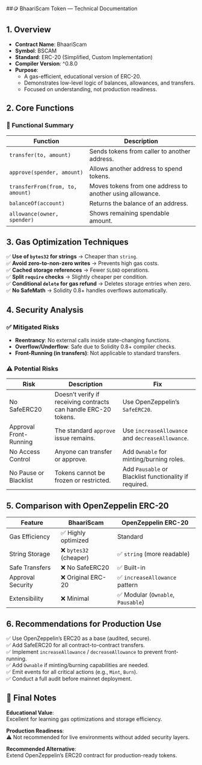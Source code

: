 ##🪙 BhaariScam Token — Technical Documentation

## 1. Overview

- **Contract Name**: BhaariScam  
- **Symbol**: BSCAM  
- **Standard**: ERC-20 (Simplified, Custom Implementation)  
- **Compiler Version**: ^0.8.0  
- **Purpose**:
  - A gas-efficient, educational version of ERC-20.
  - Demonstrates low-level logic of balances, allowances, and transfers.
  - Focused on understanding, not production readiness.

## 2. Core Functions

### 🔧 Functional Summary

| Function | Description |
|--------|-------------|
| `transfer(to, amount)` | Sends tokens from caller to another address. |
| `approve(spender, amount)` | Allows another address to spend tokens. |
| `transferFrom(from, to, amount)` | Moves tokens from one address to another using allowance. |
| `balanceOf(account)` | Returns the balance of an address. |
| `allowance(owner, spender)` | Shows remaining spendable amount. |

## 3. Gas Optimization Techniques

✅ **Use of `bytes32` for strings** → Cheaper than `string`.  
✅ **Avoid zero-to-non-zero writes** → Prevents high gas costs.  
✅ **Cached storage references** → Fewer `SLOAD` operations.  
✅ **Split `require` checks** → Slightly cheaper per condition.  
✅ **Conditional `delete` for gas refund** → Deletes storage entries when zero.  
✅ **No SafeMath** → Solidity 0.8+ handles overflows automatically.

## 4. Security Analysis

### ✅ Mitigated Risks

- **Reentrancy**: No external calls inside state-changing functions.  
- **Overflow/Underflow**: Safe due to Solidity 0.8+ compiler checks.  
- **Front-Running (in transfers)**: Not applicable to standard transfers.

### ⚠ Potential Risks

| Risk | Description | Fix |
|------|-------------|-----|
| No SafeERC20 | Doesn’t verify if receiving contracts can handle ERC-20 tokens. | Use OpenZeppelin’s `SafeERC20`. |
| Approval Front-Running | The standard `approve` issue remains. | Use `increaseAllowance` and `decreaseAllowance`. |
| No Access Control | Anyone can transfer or approve. | Add `Ownable` for minting/burning roles. |
| No Pause or Blacklist | Tokens cannot be frozen or restricted. | Add `Pausable` or Blacklist functionality if required. |

## 5. Comparison with OpenZeppelin ERC-20

| Feature | BhaariScam | OpenZeppelin ERC-20 |
|--------|------------|----------------------|
| Gas Efficiency | ✅ Highly optimized | Standard |
| String Storage | ❌ `bytes32` (cheaper) | ✅ `string` (more readable) |
| Safe Transfers | ❌ No SafeERC20 | ✅ Built-in |
| Approval Security | ❌ Original ERC-20 | ✅ `increaseAllowance` pattern |
| Extensibility | ❌ Minimal | ✅ Modular (`Ownable`, `Pausable`) |

## 6. Recommendations for Production Use

✅ Use OpenZeppelin’s ERC20 as a base (audited, secure).  
✅ Add SafeERC20 for all contract-to-contract transfers.  
✅ Implement `increaseAllowance` / `decreaseAllowance` to prevent front-running.  
✅ Add `Ownable` if minting/burning capabilities are needed.  
✅ Emit events for all critical actions (e.g., `Mint`, `Burn`).  
✅ Conduct a full audit before mainnet deployment.

## 🧠 Final Notes

**Educational Value**:  
Excellent for learning gas optimizations and storage efficiency.  

**Production Readiness**:  
⚠ Not recommended for live environments without added security layers.  

**Recommended Alternative**:  
Extend OpenZeppelin’s ERC20 contract for production-ready tokens.
